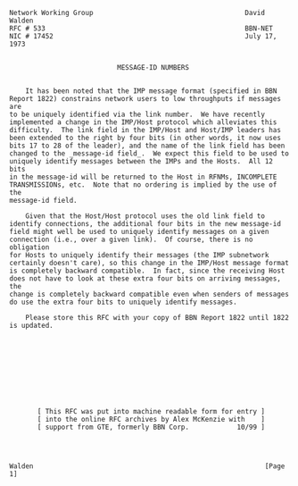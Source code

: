     Network Working Group                                      David Walden
    RFC # 533                                                  BBN-NET
    NIC # 17452                                                July 17, 1973


                               MESSAGE-ID NUMBERS


        It has been noted that the IMP message format (specified in BBN
    Report 1822) constrains network users to low throughputs if messages are
    to be uniquely identified via the link number.  We have recently
    implemented a change in the IMP/Host protocol which alleviates this
    difficulty.  The link field in the IMP/Host and Host/IMP leaders has
    been extended to the right by four bits (in other words, it now uses
    bits 17 to 28 of the leader), and the name of the link field has been
    changed to the _message-id field_.  We expect this field to be used to
    uniquely identify messages between the IMPs and the Hosts.  All 12 bits
    in the message-id will be returned to the Host in RFNMs, INCOMPLETE
    TRANSMISSIONs, etc.  Note that no ordering is implied by the use of the
    message-id field.

        Given that the Host/Host protocol uses the old link field to
    identify connections, the additional four bits in the new message-id
    field might well be used to uniquely identify messages on a given
    connection (i.e., over a given link).  Of course, there is no obligation
    for Hosts to uniquely identify their messages (the IMP subnetwork
    certainly doesn't care), so this change in the IMP/Host message format
    is completely backward compatible.  In fact, since the receiving Host
    does not have to look at these extra four bits on arriving messages, the
    change is completely backward compatible even when senders of messages
    do use the extra four bits to uniquely identify messages.

        Please store this RFC with your copy of BBN Report 1822 until 1822
    is updated.










           [ This RFC was put into machine readable form for entry ]
           [ into the online RFC archives by Alex McKenzie with    ]
           [ support from GTE, formerly BBN Corp.            10/99 ]




    Walden                                                          [Page 1]
